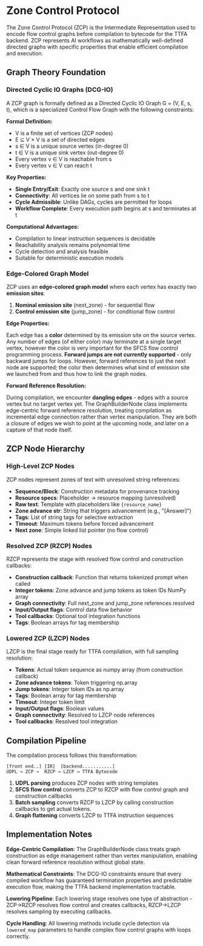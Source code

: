 # Zone Control Protocol

The Zone Control Protocol (ZCP) is the Intermediate Representation used to encode flow control graphs before compilation to bytecode for the TTFA backend. ZCP represents AI workflows as mathematically well-defined directed graphs with specific properties that enable efficient compilation and execution.

## Graph Theory Foundation

### Directed Cyclic IO Graphs (DCG-IO)

A ZCP graph is formally defined as a Directed Cyclic IO Graph G = (V, E, s, t), which is a specialized Control Flow Graph with the following constraints:

**Formal Definition:**
* V is a finite set of vertices (ZCP nodes)
* E ⊆ V × V is a set of directed edges  
* s ∈ V is a unique source vertex (in-degree 0)
* t ∈ V is a unique sink vertex (out-degree 0)
* Every vertex v ∈ V is reachable from s
* Every vertex v ∈ V can reach t

**Key Properties:**
* **Single Entry/Exit**: Exactly one source s and one sink t
* **Connectivity**: All vertices lie on some path from s to t
* **Cycle Admissible**: Unlike DAGs, cycles are permitted for loops
* **Workflow Complete**: Every execution path begins at s and terminates at t

**Computational Advantages:**
* Compilation to linear instruction sequences is decidable
* Reachability analysis remains polynomial time
* Cycle detection and analysis feasible
* Suitable for deterministic execution models

### Edge-Colored Graph Model

ZCP uses an **edge-colored graph model** where each vertex has exactly two **emission sites**:

1. **Nominal emission site** (next_zone) - for sequential flow
2. **Control emission site** (jump_zone) - for conditional flow control

**Edge Properties:**

Each edge has a **color** determined by its emission site on the source vertex. Any number of edges (of either color) may terminate at a single target vertex, however the color is very important for the SFCS flow control programming process. **Forward jumps are not currently supported** - only backward jumps for loops. However, forward references to just the next node are supported; the color then determines what kind of emission site we launched from and thus how to link the graph nodes.

**Forward Reference Resolution:**

During compilation, we encounter **dangling edges** - edges with a source vertex but no target vertex yet. The GraphBuilderNode class implements edge-centric forward reference resolution, treating compilation as incremental edge connection rather than vertex manipulation. They are both a closure of edges we wish to point at the upcoming node, and later on a capture of that node itself.

## ZCP Node Hierarchy

### High-Level ZCP Nodes
ZCP nodes represent zones of text with unresolved string references:

* **Sequence/Block**: Construction metadata for provenance tracking
* **Resource specs**: Placeholder → resource mapping (unresolved)
* **Raw text**: Template with placeholders like `{resource_name}`
* **Zone advance str**: String that triggers advancement (e.g., "[Answer]")
* **Tags**: List of string tags for selective extraction
* **Timeout**: Maximum tokens before forced advancement
* **Next zone**: Simple linked list pointer (no flow control)

### Resolved ZCP (RZCP) Nodes  
RZCP represents the stage with resolved flow control and construction callbacks:

* **Construction callback**: Function that returns tokenized prompt when called
* **Integer tokens**: Zone advance and jump tokens as token IDs NumPy array
* **Graph connectivity**: Full next_zone and jump_zone references resolved
* **Input/Output flags**: Control data flow behavior
* **Tool callbacks**: Optional tool integration functions
* **Tags**: Boolean arrays for tag membership

### Lowered ZCP (LZCP) Nodes

LZCP is the final stage ready for TTFA compilation, with full sampling resolution:

* **Tokens**: Actual token sequence as numpy array (from construction callback)
* **Zone advance tokens**: Token triggering np.array  
* **Jump tokens**: Integer token IDs as np.array
* **Tags**: Boolean array for tag membership
* **Timeout**: Integer token limit
* **Input/Output flags**: Boolean values
* **Graph connectivity**: Resolved to LZCP node references
* **Tool callbacks**: Resolved tool integration

## Compilation Pipeline

The compilation process follows this transformation:

```
[front end..] [IR]  [backend...........]
UDPL → ZCP →  RZCP → LZCP → TTFA Bytecode
```

1. **UDPL parsing** produces ZCP nodes with string templates
2. **SFCS flow control** converts ZCP to RZCP with flow control graph and construction callbacks
3. **Batch sampling** converts RZCP to LZCP by calling construction callbacks to get actual tokens.
4. **Graph flattening** converts LZCP to TTFA instruction sequences

## Implementation Notes

**Edge-Centric Compilation**: The GraphBuilderNode class treats graph construction as edge management rather than vertex manipulation, enabling clean forward reference resolution without global state.

**Mathematical Constraints**: The DCG-IO constraints ensure that every compiled workflow has guaranteed termination properties and predictable execution flow, making the TTFA backend implementation tractable.

**Lowering Pipeline**: Each lowering stage resolves one type of abstraction - ZCP→RZCP resolves flow control and creates callbacks, RZCP→LZCP resolves sampling by executing callbacks.

**Cycle Handling**: All lowering methods include cycle detection via `lowered_map` parameters to handle complex flow control graphs with loops correctly.